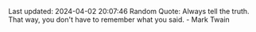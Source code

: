 Last updated: 2024-04-02 20:07:46
Random Quote: Always tell the truth. That way, you don't have to remember what you said. - Mark Twain